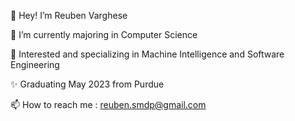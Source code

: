 👋  Hey! I’m Reuben Varghese

🌱  I’m currently majoring in Computer Science 

👀  Interested and specializing in Machine Intelligence and Software Engineering

✨  Graduating May 2023 from Purdue

📫  How to reach me : reuben.smdp@gmail.com
